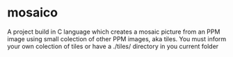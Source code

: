 # mosaico
A project build in C language which creates a mosaic picture from an PPM image using small colection of other PPM images, aka tiles.
You must inform your own colection of tiles or have a ./tiles/ directory in you current folder
